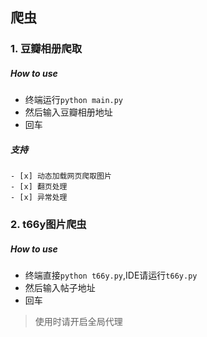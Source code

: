 ## 爬虫
### 1. 豆瓣相册爬取

##### How to use
- 终端运行`python main.py`
- 然后输入豆瓣相册地址
- 回车

##### 支持
	- [x] 动态加载网页爬取图片  
	- [x] 翻页处理  
	- [x] 异常处理


### 2. t66y图片爬虫


##### How to use
- 终端直接`python t66y.py`,IDE请运行`t66y.py`
- 然后输入帖子地址
- 回车

> 使用时请开启全局代理
